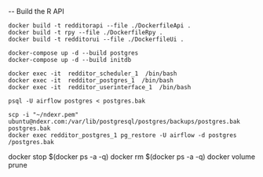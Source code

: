 -- Build the R API
```
docker build -t redditorapi --file ./DockerfileApi .
docker build -t rpy --file ./DockerfileRpy .
docker build -t redditorui --file ./DockerfileUi .
```

```
docker-compose up -d --build postgres
docker-compose up -d --build initdb
```

```
docker exec -it  redditor_scheduler_1  /bin/bash
docker exec -it  redditor_postgres_1  /bin/bash
docker exec -it  redditor_userinterface_1  /bin/bash
```
```
psql -U airflow postgres < postgres.bak
```

```
scp -i "~/ndexr.pem" ubuntu@ndexr.com:/var/lib/postgresql/postgres/backups/postgres.bak postgres.bak
docker exec redditor_postgres_1 pg_restore -U airflow -d postgres /postgres.bak
```




docker stop $(docker ps -a -q)
docker rm $(docker ps -a -q)
docker volume prune